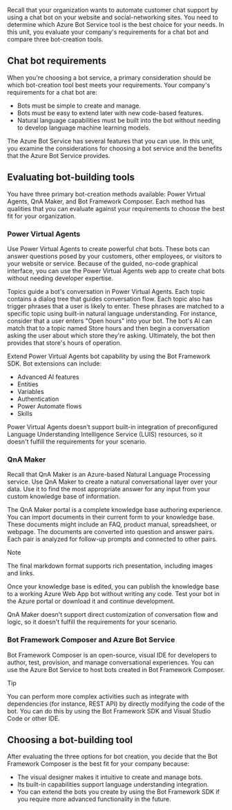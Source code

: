 Recall that your organization wants to automate customer chat support by using a chat bot on your website and social-networking sites. You need to determine which Azure Bot Service tool is the best choice for your needs. In this unit, you evaluate your company's requirements for a chat bot and compare three bot-creation tools.

## Chat bot requirements

When you're choosing a bot service, a primary consideration should be which bot-creation tool best meets your requirements. Your company's requirements for a chat bot are:

- Bots must be simple to create and manage.
- Bots must be easy to extend later with new code-based features.
- Natural language capabilities must be built into the bot without needing to develop language machine learning models.

The Azure Bot Service has several features that you can use. In this unit, you examine the considerations for choosing a bot service and the benefits that the Azure Bot Service provides.

## Evaluating bot-building tools

You have three primary bot-creation methods available: Power Virtual Agents, QnA Maker, and Bot Framework Composer. Each method has qualities that you can evaluate against your requirements to choose the best fit for your organization.

### Power Virtual Agents

Use Power Virtual Agents to create powerful chat bots. These bots can answer questions posed by your customers, other employees, or visitors to your website or service. Because of the guided, no-code graphical interface, you can use the Power Virtual Agents web app to create chat bots without needing developer expertise.

Topics guide a bot's conversation in Power Virtual Agents. Each topic contains a dialog tree that guides conversation flow. Each topic also has trigger phrases that a user is likely to enter. These phrases are matched to a specific topic using built-in natural language understanding. For instance, consider that a user enters "Open hours" into your bot. The bot's AI can match that to a topic named Store hours and then begin a conversation asking the user about which store they're asking. Ultimately, the bot then provides that store's hours of operation.

Extend Power Virtual Agents bot capability by using the Bot Framework SDK. Bot extensions can include:

- Advanced AI features
- Entities
- Variables
- Authentication
- Power Automate flows
- Skills

Power Virtual Agents doesn't support built-in integration of preconfigured Language Understanding Intelligence Service (LUIS) resources, so it doesn't fulfill the requirements for your scenario.

### QnA Maker

Recall that QnA Maker is an Azure-based Natural Language Processing service. Use QnA Maker to create a natural conversational layer over your data. Use it to find the most appropriate answer for any input from your custom knowledge base of information.

The QnA Maker portal is a complete knowledge base authoring experience. You can import documents in their current form to your knowledge base. These documents might include an FAQ, product manual, spreadsheet, or webpage. The documents are converted into question and answer pairs. Each pair is analyzed for follow-up prompts and connected to other pairs.

>[!NOTE]
> The final markdown format supports rich presentation, including images and links.

Once your knowledge base is edited, you can publish the knowledge base to a working Azure Web App bot without writing any code. Test your bot in the Azure portal or download it and continue development.

QnA Maker doesn't support direct customization of conversation flow and logic, so it doesn't fulfill the requirements for your scenario.

### Bot Framework Composer and Azure Bot Service

Bot Framework Composer is an open-source, visual IDE for developers to author, test, provision, and manage conversational experiences. You can use the Azure Bot Service to host bots created in Bot Framework Composer.

>[!TIP]
> You can perform more complex activities such as integrate with dependencies (for instance, REST API) by directly modifying the code of the bot. You can do this by using the Bot Framework SDK and Visual Studio Code or other IDE.

## Choosing a bot-building tool

After evaluating the three options for bot creation, you decide that the Bot Framework Composer is the best fit for your company because:

- The visual designer makes it intuitive to create and manage bots.
- Its built-in capabilities support language understanding integration.
- You can extend the bots you create by using the Bot Framework SDK if you require more advanced functionality in the future.
